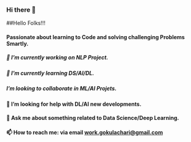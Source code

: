 ### Hi there 👋

##Hello Folks!!!

#### Passionate about learning to Code and solving challenging Problems Smartly.

##### 🔭 I’m currently working on NLP Project.
##### 🌱 I’m currently learning DS/AI/DL.
##### I’m looking to collaborate in ML/AI Projets.
#### 🤔 I’m looking for help with DL/AI new developments.
#### 💬 Ask me about something related to Data Science/Deep Learning.
#### 📫 How to reach me: via email work.gokulachari@gmail.com




